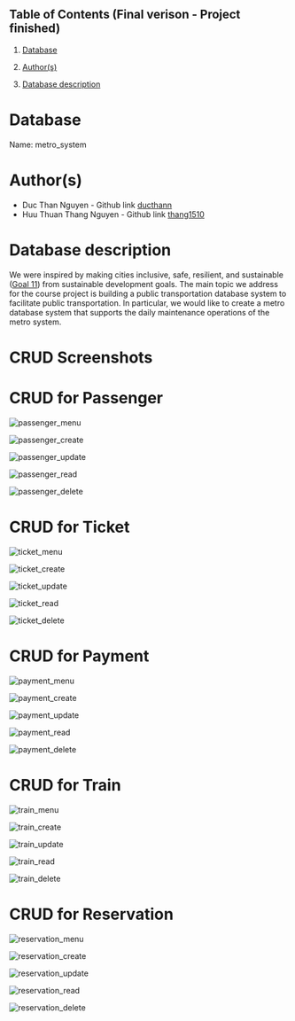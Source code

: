 ## Table of Contents (Final verison - Project finished) 
1. [Database](#database)

1. [Author(s)](#author)

1. [Database description](#description)

# Database
Name: metro_system

# Author(s)
* Duc Than Nguyen - Github link [ducthann](https://github.com/ducthann)
* Huu Thuan Thang Nguyen - Github link [thang1510](https://github.com/thang1510)

# Database description
We were inspired by making cities inclusive, safe, resilient, and sustainable ([Goal 11](https://www.un.org/sustainabledevelopment/cities/)) from sustainable development goals. The main topic we address for the course project is building a public transportation database system to facilitate public transportation. In particular, we would like to create a metro database system that supports the daily maintenance operations of the metro system.

# CRUD Screenshots 
# CRUD for Passenger
![passenger_menu](https://github.com/CS480UIC/dbs-metro_system/blob/main/screenshots/passenger/crud_passenger.png)

![passenger_create](https://github.com/CS480UIC/dbs-metro_system/blob/main/screenshots/passenger/create_passenger.png)  

![passenger_update](https://github.com/CS480UIC/dbs-metro_system/blob/main/screenshots/passenger/update_passenger.png) 

![passenger_read](https://github.com/CS480UIC/dbs-metro_system/blob/main/screenshots/passenger/read_passenger.png)

![passenger_delete](https://github.com/CS480UIC/dbs-metro_system/blob/main/screenshots/passenger/delete_passenger.png)

# CRUD for Ticket
![ticket_menu](https://github.com/CS480UIC/dbs-metro_system/blob/main/screenshots/ticket/crud_ticket.png)  

![ticket_create](https://github.com/CS480UIC/dbs-metro_system/blob/main/screenshots/ticket/create_ticket.png)  

![ticket_update](https://github.com/CS480UIC/dbs-metro_system/blob/main/screenshots/ticket/update_ticket.png) 

![ticket_read](https://github.com/CS480UIC/dbs-metro_system/blob/main/screenshots/ticket/read_ticket.png)

![ticket_delete](https://github.com/CS480UIC/dbs-metro_system/blob/main/screenshots/ticket/delete_ticket.png)

# CRUD for Payment
![payment_menu](https://github.com/CS480UIC/dbs-metro_system/blob/main/screenshots/payment/crud_payment.PNG)  

![payment_create](https://github.com/CS480UIC/dbs-metro_system/blob/main/screenshots/payment/create_payment.PNG)  

![payment_update](https://github.com/CS480UIC/dbs-metro_system/blob/main/screenshots/payment/update_payment.PNG) 

![payment_read](https://github.com/CS480UIC/dbs-metro_system/blob/main/screenshots/payment/read_payment.PNG)

![payment_delete](https://github.com/CS480UIC/dbs-metro_system/blob/main/screenshots/payment/delete_payment.PNG)

# CRUD for Train
![train_menu](https://github.com/CS480UIC/dbs-metro_system/blob/main/screenshots/train/crud_train.PNG)  

![train_create](https://github.com/CS480UIC/dbs-metro_system/blob/main/screenshots/train/create_train.PNG)  

![train_update](https://github.com/CS480UIC/dbs-metro_system/blob/main/screenshots/train/update_train.PNG) 

![train_read](https://github.com/CS480UIC/dbs-metro_system/blob/main/screenshots/train/read_train.PNG)

![train_delete](https://github.com/CS480UIC/dbs-metro_system/blob/main/screenshots/train/delete_train.PNG)

# CRUD for Reservation
![reservation_menu](https://github.com/CS480UIC/dbs-metro_system/blob/main/screenshots/reservation/crud_reservation.PNG)  

![reservation_create](https://github.com/CS480UIC/dbs-metro_system/blob/main/screenshots/reservation/create_reservation.PNG)  

![reservation_update](https://github.com/CS480UIC/dbs-metro_system/blob/main/screenshots/reservation/update_reservation.PNG) 

![reservation_read](https://github.com/CS480UIC/dbs-metro_system/blob/main/screenshots/reservation/read_reservation.PNG)

![reservation_delete](https://github.com/CS480UIC/dbs-metro_system/blob/main/screenshots/reservation/delete_reservation.PNG)
